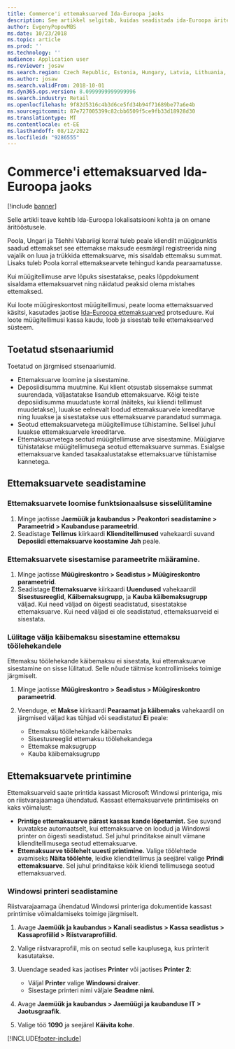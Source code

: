 ```yaml
---
title: Commerce'i ettemaksuarved Ida-Euroopa jaoks
description: See artikkel selgitab, kuidas seadistada ida-Euroopa äriteatisi.
author: EvgenyPopovMBS
ms.date: 10/23/2018
ms.topic: article
ms.prod: ''
ms.technology: ''
audience: Application user
ms.reviewer: josaw
ms.search.region: Czech Republic, Estonia, Hungary, Latvia, Lithuania, Poland, Russia
ms.author: josaw
ms.search.validFrom: 2018-10-01
ms.dyn365.ops.version: 8.0999999999999996
ms.search.industry: Retail
ms.openlocfilehash: 9f82d5316c4b3d6ce5fd34b94f71689be77a6e4b
ms.sourcegitcommit: 87e727005399c82cbb6509f5ce9fb33d18928d30
ms.translationtype: MT
ms.contentlocale: et-EE
ms.lasthandoff: 08/12/2022
ms.locfileid: "9286555"
---
```

# <a name="advance-invoices-for-commerce-for-eastern-europe"></a>Commerce'i ettemaksuarved Ida-Euroopa jaoks

[!include [banner](../includes/banner.md)]

Selle artikli teave kehtib Ida-Euroopa lokalisatsiooni kohta ja on omane äritööstusele.

Poola, Ungari ja Tšehhi Vabariigi korral tuleb peale kliendilt müügipunktis saadud ettemakset see ettemakse maksude eesmärgil registreerida ning vajalik on luua ja trükkida ettemaksuarve, mis sisaldab ettemaksu summat. Lisaks tuleb Poola korral ettemaksearvete tehingud kanda pearaamatusse.

Kui müügitellimuse arve lõpuks sisestatakse, peaks lõppdokument sisaldama ettemaksuarvet ning näidatud peaksid olema mistahes ettemaksed.

Kui loote müügireskontost müügitellimusi, peate looma ettemaksuarved käsitsi, kasutades jaotise [Ida-Euroopa ettemaksuarved](/dynamics365/unified-operations/financials/localizations/emea-advance-invoice) protseduure. Kui loote müügitellimusi kassa kaudu, loob ja sisestab teile ettemaksearved süsteem.

## <a name="supported-scenarios"></a>Toetatud stsenaariumid

Toetatud on järgmised stsenaariumid.

- Ettemaksuarve loomine ja sisestamine.
- Deposiidisumma muutmine. Kui klient otsustab sissemakse summat suurendada, väljastatakse lisandub ettemaksuarve. Kõigi teiste deposiidisumma muudatuste korral (näiteks, kui kliendi tellimust muudetakse), luuakse eelnevalt loodud ettemaksuarvele kreeditarve ning luuakse ja sisestatakse uus ettemaksuarve parandatud summaga.
- Seotud ettemaksuarvetega müügitellimuse tühistamine. Sellisel juhul luuakse ettemaksuarvele kreeditarve.
- Ettemaksuarvetega seotud müügitellimuse arve sisestamine. Müügiarve tühistatakse müügitellimusega seotud ettemaksuarve summas. Esialgse ettemaksuarve kanded tasakaalustatakse ettemaksuarve tühistamise kannetega.

## <a name="set-up-advance-invoices"></a>Ettemaksuarvete seadistamine

### <a name="turn-on-the-functionality-for-creating-advance-invoices"></a>Ettemaksuarvete loomise funktsionaalsuse sisselülitamine

1. Minge jaotisse **Jaemüük ja kaubandus \> Peakontori seadistamine \> Parameetrid \> Kaubanduse parameetrid**.
2. Seadistage **Tellimus** kiirkaardi **Klienditellimused** vahekaardi suvand **Deposiidi ettemaksuarve koostamine** **Jah** peale.

### <a name="define-the-parameters-for-posting-advance-invoices"></a>Ettemaksuarvete sisestamise parameetrite määramine.

1. Minge jaotisse **Müügireskontro \> Seadistus \> Müügireskontro parameetrid**.
2. Seadistage **Ettemaksuarve** kiirkaardi **Uuendused** vahekaardil **Sisestusreeglid**, **Käibemaksugrupp**, ja **Kauba käibemaksugrupp** väljad. Kui need väljad on õigesti seadistatud, sisestatakse ettemaksuarve. Kui need väljad ei ole seadistatud, ettemaksuarveid ei sisestata.

### <a name="turn-off-posting-of-the-sales-tax-on-prepayment-journal-voucher"></a>Lülitage välja käibemaksu sisestamine ettemaksu töölehekandele

Ettemaksu töölehekande käibemaksu ei sisestata, kui ettemaksuarve sisestamine on sisse lülitatud. Selle nõude täitmise kontrollimiseks toimige järgmiselt.

1. Minge jaotisse **Müügireskontro \> Seadistus \> Müügireskontro parameetrid**.
2. Veenduge, et **Makse** kiirkaardi **Pearaamat ja käibemaks** vahekaardil on järgmised väljad kas tühjad või seadistatud **Ei** peale:

    - Ettemaksu töölehekande käibemaks
    - Sisestusreeglid ettemaksu töölehekandega
    - Ettemakse maksugrupp
    - Kauba käibemaksugrupp

## <a name="print-advance-invoices"></a>Ettemaksuarvete printimine

Ettemaksuarveid saate printida kassast Microsoft Windowsi printeriga, mis on riistvarajaamaga ühendatud. Kassast ettemaksuarvete printimiseks on kaks võimalust:

- **Printige ettemaksuarve pärast kassas kande lõpetamist.** See suvand kuvatakse automaatselt, kui ettemaksuarve on loodud ja Windowsi printer on õigesti seadistatud. Sel juhul prinditakse ainult viimane klienditellimusega seotud ettemaksuarve.
- **Ettemaksuarve töölehelt uuesti printimine.** Valige töölehtede avamiseks **Näita töölehte**, leidke klienditellimus ja seejärel valige **Prindi ettemaksuarve**. Sel juhul prinditakse kõik kliendi tellimusega seotud ettemaksuarved.

### <a name="set-up-a-windows-printer"></a>Windowsi printeri seadistamine

Riistvarajaamaga ühendatud Windowsi printeriga dokumentide kassast printimise võimaldamiseks toimige järgmiselt.

1. Avage **Jaemüük ja kaubandus \> Kanali seadistus \> Kassa seadistus \> Kassaprofiilid \> Riistvaraprofiilid**.
2. Valige riistvaraprofiil, mis on seotud selle kauplusega, kus printerit kasutatakse.
3. Uuendage seaded kas jaotises **Printer** või jaotises **Printer 2**:

    - Väljal **Printer** valige **Windowsi draiver**.
    - Sisestage printeri nimi väljale **Seadme nimi**.

4. Avage **Jaemüük ja kaubandus \> Jaemüügi ja kaubanduse IT \> Jaotusgraafik**.
5. Valige töö **1090** ja seejärel **Käivita kohe**.


[!INCLUDE[footer-include](../../includes/footer-banner.md)]
